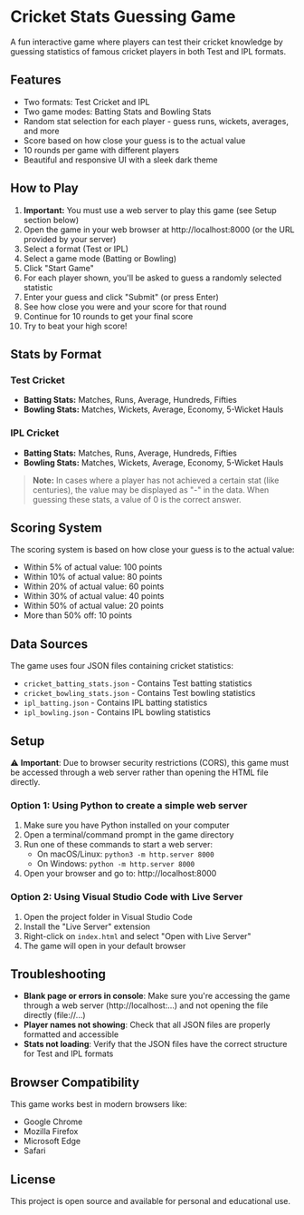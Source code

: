 # Cricket Stats Guessing Game

A fun interactive game where players can test their cricket knowledge by guessing statistics of famous cricket players in both Test and IPL formats.

## Features

- Two formats: Test Cricket and IPL
- Two game modes: Batting Stats and Bowling Stats
- Random stat selection for each player - guess runs, wickets, averages, and more
- Score based on how close your guess is to the actual value
- 10 rounds per game with different players
- Beautiful and responsive UI with a sleek dark theme

## How to Play

1. **Important:** You must use a web server to play this game (see Setup section below)
2. Open the game in your web browser at http://localhost:8000 (or the URL provided by your server)
3. Select a format (Test or IPL)
4. Select a game mode (Batting or Bowling)
5. Click "Start Game"
6. For each player shown, you'll be asked to guess a randomly selected statistic
7. Enter your guess and click "Submit" (or press Enter)
8. See how close you were and your score for that round
9. Continue for 10 rounds to get your final score
10. Try to beat your high score!

## Stats by Format

### Test Cricket
- **Batting Stats:** Matches, Runs, Average, Hundreds, Fifties
- **Bowling Stats:** Matches, Wickets, Average, Economy, 5-Wicket Hauls

### IPL Cricket
- **Batting Stats:** Matches, Runs, Average, Hundreds, Fifties
- **Bowling Stats:** Matches, Wickets, Average, Economy, 5-Wicket Hauls

> **Note:** In cases where a player has not achieved a certain stat (like centuries), the value may be displayed as "-" in the data. When guessing these stats, a value of 0 is the correct answer.

## Scoring System

The scoring system is based on how close your guess is to the actual value:
- Within 5% of actual value: 100 points
- Within 10% of actual value: 80 points
- Within 20% of actual value: 60 points
- Within 30% of actual value: 40 points
- Within 50% of actual value: 20 points
- More than 50% off: 10 points

## Data Sources

The game uses four JSON files containing cricket statistics:
- `cricket_batting_stats.json` - Contains Test batting statistics
- `cricket_bowling_stats.json` - Contains Test bowling statistics
- `ipl_batting.json` - Contains IPL batting statistics
- `ipl_bowling.json` - Contains IPL bowling statistics

## Setup

⚠️ **Important**: Due to browser security restrictions (CORS), this game must be accessed through a web server rather than opening the HTML file directly.

### Option 1: Using Python to create a simple web server

1. Make sure you have Python installed on your computer
2. Open a terminal/command prompt in the game directory
3. Run one of these commands to start a web server:
   - On macOS/Linux: `python3 -m http.server 8000`
   - On Windows: `python -m http.server 8000`
4. Open your browser and go to: http://localhost:8000

### Option 2: Using Visual Studio Code with Live Server

1. Open the project folder in Visual Studio Code
2. Install the "Live Server" extension
3. Right-click on `index.html` and select "Open with Live Server"
4. The game will open in your default browser

## Troubleshooting

- **Blank page or errors in console**: Make sure you're accessing the game through a web server (http://localhost:...) and not opening the file directly (file://...)
- **Player names not showing**: Check that all JSON files are properly formatted and accessible
- **Stats not loading**: Verify that the JSON files have the correct structure for Test and IPL formats

## Browser Compatibility

This game works best in modern browsers like:
- Google Chrome
- Mozilla Firefox
- Microsoft Edge
- Safari

## License

This project is open source and available for personal and educational use. 